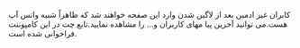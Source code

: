 کابران غیر ادمین بعد از لاگین شدن وارد این صفحه خواهند شد که ظاهراً شبیه واتس آپ هست.می توانید آخرین پیا مهای کاربران و... را مشاهده نمایید.تابع چت در این کامپوننت فراخوانی شده است.